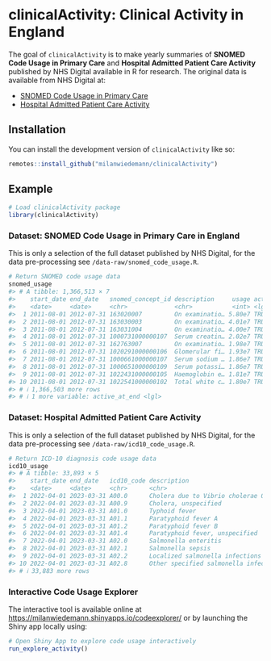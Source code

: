 
<!-- README.md is generated from README.Rmd. Please edit that file -->

# clinicalActivity: Clinical Activity in England

<!-- badges: start -->

<!-- badges: end -->

The goal of `clinicalActivity` is to make yearly summaries of **SNOMED
Code Usage in Primary Care** and **Hospital Admitted Patient Care
Activity** published by NHS Digital available in R for research. The
original data is available from NHS Digital at:

- [SNOMED Code Usage in Primary
  Care](https://digital.nhs.uk/data-and-information/publications/statistical/mi-snomed-code-usage-in-primary-care)
- [Hospital Admitted Patient Care
  Activity](https://digital.nhs.uk/data-and-information/publications/statistical/hospital-admitted-patient-care-activity)

## Installation

You can install the development version of `clinicalActivity` like so:

``` r
remotes::install_github("milanwiedemann/clinicalActivity")
```

## Example

``` r
# Load clinicalActivity package
library(clinicalActivity)
```

### Dataset: SNOMED Code Usage in Primary Care in England

This is only a selection of the full dataset published by NHS Digital,
for the data pre-processing see `/data-raw/snomed_code_usage.R`.

``` r
# Return SNOMED code usage data
snomed_usage
#> # A tibble: 1,366,513 × 7
#>    start_date end_date   snomed_concept_id description     usage active_at_start
#>    <date>     <date>     <chr>             <chr>           <int> <lgl>          
#>  1 2011-08-01 2012-07-31 163020007         On examinatio… 5.80e7 TRUE           
#>  2 2011-08-01 2012-07-31 163030003         On examinatio… 4.01e7 TRUE           
#>  3 2011-08-01 2012-07-31 163031004         On examinatio… 4.00e7 TRUE           
#>  4 2011-08-01 2012-07-31 1000731000000107  Serum creatin… 2.02e7 TRUE           
#>  5 2011-08-01 2012-07-31 162763007         On examinatio… 1.98e7 TRUE           
#>  6 2011-08-01 2012-07-31 1020291000000106  Glomerular fi… 1.93e7 TRUE           
#>  7 2011-08-01 2012-07-31 1000661000000107  Serum sodium … 1.86e7 TRUE           
#>  8 2011-08-01 2012-07-31 1000651000000109  Serum potassi… 1.86e7 TRUE           
#>  9 2011-08-01 2012-07-31 1022431000000105  Haemoglobin e… 1.81e7 TRUE           
#> 10 2011-08-01 2012-07-31 1022541000000102  Total white c… 1.80e7 TRUE           
#> # ℹ 1,366,503 more rows
#> # ℹ 1 more variable: active_at_end <lgl>
```

### Dataset: Hospital Admitted Patient Care Activity

This is only a selection of the full dataset published by NHS Digital,
for the data pre-processing see `/data-raw/icd10_code_usage.R`.

``` r
# Return ICD-10 diagnosis code usage data
icd10_usage
#> # A tibble: 33,893 × 5
#>    start_date end_date   icd10_code description                            usage
#>    <date>     <date>     <chr>      <chr>                                  <int>
#>  1 2022-04-01 2023-03-31 A00.0      Cholera due to Vibrio cholerae 01, bi…     3
#>  2 2022-04-01 2023-03-31 A00.9      Cholera, unspecified                      23
#>  3 2022-04-01 2023-03-31 A01.0      Typhoid fever                            657
#>  4 2022-04-01 2023-03-31 A01.1      Paratyphoid fever A                       71
#>  5 2022-04-01 2023-03-31 A01.2      Paratyphoid fever B                       13
#>  6 2022-04-01 2023-03-31 A01.4      Paratyphoid fever, unspecified            28
#>  7 2022-04-01 2023-03-31 A02.0      Salmonella enteritis                    1762
#>  8 2022-04-01 2023-03-31 A02.1      Salmonella sepsis                        243
#>  9 2022-04-01 2023-03-31 A02.2      Localized salmonella infections           74
#> 10 2022-04-01 2023-03-31 A02.8      Other specified salmonella infections     37
#> # ℹ 33,883 more rows
```

### Interactive Code Usage Explorer

The interactive tool is available online at
<https://milanwiedemann.shinyapps.io/codeexplorer/> or by launching the
Shiny app locally using:

``` r
# Open Shiny App to explore code usage interactively
run_explore_activity()
```
